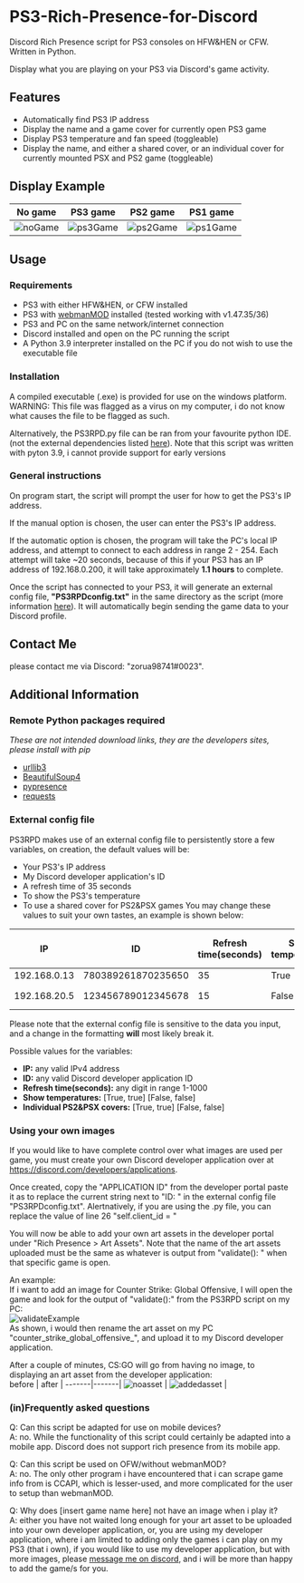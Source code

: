 # PS3-Rich-Presence-for-Discord
Discord Rich Presence script for PS3 consoles on HFW&HEN or CFW.
Written in Python.

Display what you are playing on your PS3 via Discord's game activity.

## Features
* Automatically find PS3 IP address
* Display the name and a game cover for currently open PS3 game
* Display PS3 temperature and fan speed (toggleable)
* Display the name, and either a shared cover, or an individual cover for currently mounted PSX and PS2 game (toggleable)

## Display Example
 No game 	| 	PS3 game 	|	PS2 game 	|	PS1 game 	|
 -----------|---------------|---------------|---------------|
 ![noGame](https://i.imgur.com/lw1vMGz.png) | ![ps3Game](https://i.imgur.com/aQxcbQG.png) | ![ps2Game](https://i.imgur.com/Z5vYdog.png) | ![ps1Game](https://i.imgur.com/7qfsisz.png) |

## Usage

### Requirements
* PS3 with either HFW&HEN, or CFW installed
* PS3 with [webmanMOD](https://github.com/aldostools/webMAN-MOD/releases) installed (tested working with v1.47.35/36)
* PS3 and PC on the same network/internet connection
* Discord installed and open on the PC running the script
* A Python 3.9 interpreter installed on the PC if you do not wish to use the executable file

### Installation
A compiled executable (.exe) is provided for use on the windows platform. 
WARNING: This file was flagged as a virus on my computer, i do not know what causes the file to be flagged as such.

Alternatively, the PS3RPD.py file can be ran from your favourite python IDE. (not the external dependencies listed [here](https://github.com/zorua98741/PS3-Rich-Presence-for-Discord#remote-python-packages-required)).
Note that this script was written with pyton 3.9, i cannot provide support for early versions

### General instructions
On program start, the script will prompt the user for how to get the PS3's IP address.

If the manual option is chosen, the user can enter the PS3's IP address.

If the automatic option is chosen, the program will take the PC's local IP address, and attempt to connect to each address in range 2 - 254.
Each attempt will take ~20 seconds, because of this if your PS3 has an IP address of 192.168.0.200, it will take approximately **1.1 hours** to complete.

Once the script has connected to your PS3, it will generate an external config file, **"PS3RPDconfig.txt"** in the same directory as the script (more information [here](https://github.com/zorua98741/PS3-Rich-Presence-for-Discord#external-config-file)). It will automatically begin sending the game data to your Discord profile.

## Contact Me
please contact me via Discord: "zorua98741#0023".

## Additional Information

### Remote Python packages required
*These are not intended download links, they are the developers sites, please install with pip*
* [urllib3](https://urllib3.readthedocs.io/en/stable/)
* [BeautifulSoup4](https://www.crummy.com/software/BeautifulSoup/)
* [pypresence](https://github.com/qwertyquerty/pypresence)
* [requests](https://docs.python-requests.org/en/latest/)

### External config file
PS3RPD makes use of an external config file to persistently store a few variables, on creation, the default values will be:
* Your PS3's IP address
* My Discord developer application's ID
* A refresh time of 35 seconds
* To show the PS3's temperature
* To use a shared cover for PS2&PSX games
You may change these values to suit your own tastes, an example is shown below:

IP | ID | Refresh time(seconds) | Show temperatures | Individual PS2&PSX covers | Output |
---|----|-----------------------|-------------------|---------------------------|--------|
192.168.0.13 | 780389261870235650 | 35 | True | False | ![defaults](https://i.imgur.com/E7M4yie.png) |
192.168.20.5 | 123456789012345678 | 15 | False | True | ![noTemp,indivCover](https://i.imgur.com/QHMxhnj.png) |

Please note that the external config file is sensitive to the data you input, and a change in the formatting **will** most likely break it.

Possible values for the variables:
* __IP:__ any valid IPv4 address
* __ID:__ any valid Discord developer application ID
* __Refresh time(seconds):__ any digit in range 1-1000
* __Show temperatures:__ [True, true] [False, false]
* __Individual PS2&PSX covers:__ [True, true] [False, false]

### Using your own images
If you would like to have complete control over what images are used per game, you must create your own Discord developer application over at https://discord.com/developers/applications.

Once created, copy the "APPLICATION ID" from the developer portal paste it as to replace the current string next to "ID: " in the external config file "PS3RPDconfig.txt".
Alertnatively, if you are using the .py file, you can replace the value of line 26 "self.client_id = "

You will now be able to add your own art assets in the developer portal under "Rich Presence > Art Assets". Note that the name of the art assets uploaded must be the same as whatever is output from "validate(): " when that specific game is open.

An example:  
If i want to add an image for Counter Strike: Global Offensive, I will open the game and look for the output of "validate():" from the PS3RPD script on my PC:  
![validateExample](https://i.imgur.com/7EEgUYn.png)  
As shown, i would then rename the art asset on my PC "counter_strike_global_offensive_", and upload it to my Discord developer application.

After a couple of minutes, CS:GO will go from having no image, to displaying an art asset from the developer application:  
before | after |
-------|-------|
![noasset](https://i.imgur.com/8mJvYDH.png) | ![addedasset](https://i.imgur.com/XLIsIVV.png) |

### (in)Frequently asked questions
Q: Can this script be adapted for use on mobile devices?  
A: no. While the functionality of this script could certainly be adapted into a mobile app. Discord does not support rich presence from its mobile app.

Q: Can this script be used on OFW/without webmanMOD?  
A: no. The only other program i have encountered that i can scrape game info from is CCAPI, which is lesser-used, and more complicated for the user to setup than webmanMOD.

Q: Why does [insert game name here] not have an image when i play it?  
A: either you have not waited long enough for your art asset to be uploaded into your own developer application, or, you are using my developer application,
where i am limited to adding only the games i can play on my PS3 (that i own), if you would like to use my developer application, but with more images, please [message me on discord](),
and i will be more than happy to add the game/s for you.